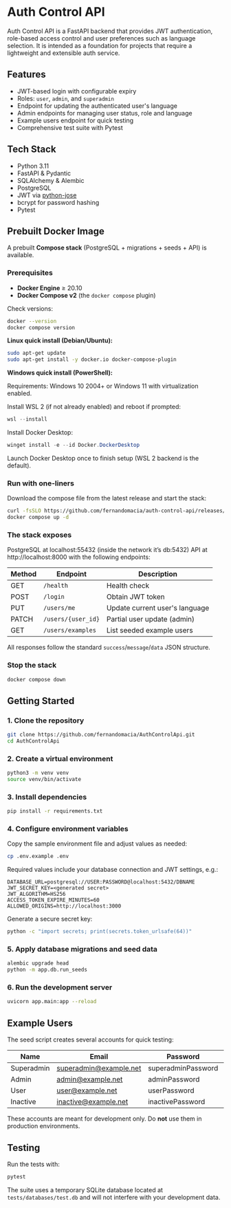 # Auth Control API

Auth Control API is a FastAPI backend that provides JWT authentication,
role-based access control and user preferences such as language selection.
It is intended as a foundation for projects that require a lightweight and
extensible auth service.

## Features

- JWT-based login with configurable expiry
- Roles: `user`, `admin`, and `superadmin`
- Endpoint for updating the authenticated user's language
- Admin endpoints for managing user status, role and language
- Example users endpoint for quick testing
- Comprehensive test suite with Pytest

## Tech Stack

- Python 3.11
- FastAPI & Pydantic
- SQLAlchemy & Alembic
- PostgreSQL
- JWT via [python-jose](https://python-jose.readthedocs.io/)
- bcrypt for password hashing
- Pytest

## Prebuilt Docker Image

A prebuilt **Compose stack** (PostgreSQL + migrations + seeds + API) is available.

### Prerequisites

- **Docker Engine** ≥ 20.10  
- **Docker Compose v2** (the `docker compose` plugin)

Check versions:

```bash
docker --version
docker compose version
```

**Linux quick install (Debian/Ubuntu):**

```bash
sudo apt-get update
sudo apt-get install -y docker.io docker-compose-plugin
```

**Windows quick install (PowerShell):**

Requirements: Windows 10 2004+ or Windows 11 with virtualization enabled.

Install WSL 2 (if not already enabled) and reboot if prompted:

```powershell
wsl --install
```

Install Docker Desktop:

```powershell
winget install -e --id Docker.DockerDesktop
```

Launch Docker Desktop once to finish setup (WSL 2 backend is the default).

### Run with one-liners

Download the compose file from the latest release and start the stack:

```bash
curl -fsSLO https://github.com/fernandomacia/auth-control-api/releases/latest/download/docker-compose.yml
docker compose up -d
```

### The stack exposes

PostgreSQL at localhost:55432 (inside the network it’s db:5432)
API at http://localhost:8000 with the following endpoints:

| Method | Endpoint           | Description                    |
|--------|--------------------|--------------------------------|
| GET    | `/health`          | Health check                   |
| POST   | `/login`           | Obtain JWT token               |
| PUT    | `/users/me`        | Update current user's language |
| PATCH  | `/users/{user_id}` | Partial user update (admin)    |
| GET    | `/users/examples`  | List seeded example users      |

All responses follow the standard `success`/`message`/`data` JSON structure.

### Stop the stack

```bash
docker compose down
```

## Getting Started

### 1. Clone the repository

```bash
git clone https://github.com/fernandomacia/AuthControlApi.git
cd AuthControlApi
```

### 2. Create a virtual environment

```bash
python3 -m venv venv
source venv/bin/activate
```

### 3. Install dependencies

```bash
pip install -r requirements.txt
```

### 4. Configure environment variables

Copy the sample environment file and adjust values as needed:

```bash
cp .env.example .env
```

Required values include your database connection and JWT settings, e.g.:

```env
DATABASE_URL=postgresql://USER:PASSWORD@localhost:5432/DBNAME
JWT_SECRET_KEY=<generated secret>
JWT_ALGORITHM=HS256
ACCESS_TOKEN_EXPIRE_MINUTES=60
ALLOWED_ORIGINS=http://localhost:3000
```

Generate a secure secret key:

```bash
python -c "import secrets; print(secrets.token_urlsafe(64))"
```

### 5. Apply database migrations and seed data

```bash
alembic upgrade head
python -m app.db.run_seeds
```

### 6. Run the development server

```bash
uvicorn app.main:app --reload
```

## Example Users

The seed script creates several accounts for quick testing:

| Name        | Email                    | Password            | Role        | Language | Active |
|-------------|--------------------------|---------------------|-------------|----------|--------|
| Superadmin  | superadmin@example.net   | superadminPassword  | superadmin  | es       | true   |
| Admin       | admin@example.net        | adminPassword       | admin       | en       | true   |
| User        | user@example.net         | userPassword        | user        | fr       | true   |
| Inactive    | inactive@example.net     | inactivePassword    | user        | es       | false  |

These accounts are meant for development only. Do **not** use them in
production environments.

## Testing

Run the tests with:

```bash
pytest
```

The suite uses a temporary SQLite database located at
`tests/databases/test.db` and will not interfere with your development data.
